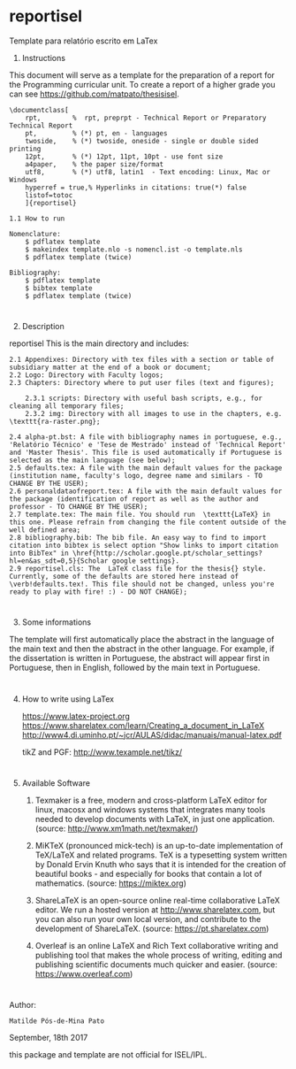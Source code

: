 # reportisel
Template para relatório escrito em LaTex

1. Instructions

This document will serve as a template for the preparation of a report for the Programming curricular unit. To create a report of a higher grade you can see 
https://github.com/matpato/thesisisel.

	\documentclass[
		rpt,		%  rpt, preprpt - Technical Report or Preparatory Technical Report
		pt,			% (*) pt, en - languages 
		twoside,	% (*) twoside, oneside - single or double sided printing
		12pt,		% (*) 12pt, 11pt, 10pt - use font size
		a4paper,	% the paper size/format
		utf8,		% (*) utf8, latin1	- Text encoding: Linux, Mac or Windows
		hyperref = true,% Hyperlinks in citations: true(*) false
		listof=totoc
		]{reportisel} 

	1.1 How to run

	Nomenclature:
		$ pdflatex template
		$ makeindex template.nlo -s nomencl.ist -o template.nls
		$ pdflatex template (twice)

	Bibliography:
		$ pdflatex template
		$ bibtex template
		$ pdflatex template (twice)

#

2. Description

reportisel This is the main directory and includes:

	2.1 Appendixes: Directory with tex files with a section or table of subsidiary matter at the end of a book or document;
	2.2 Logo: Directory with Faculty logos;
	2.3 Chapters: Directory where to put user files (text and figures);
		
		2.3.1 scripts: Directory with useful bash scripts, e.g., for cleaning all temporary files;
		2.3.2 img: Directory with all images to use in the chapters, e.g. \texttt{ra-raster.png};
	
	2.4 alpha-pt.bst: A file with bibliography names in portuguese, e.g., 'Relatório Técnico' e 'Tese de Mestrado' instead of 'Technical Report' and 'Master Thesis'. This file is used automatically if Portuguese is selected as the main language (see below);
	2.5 defaults.tex: A file with the main default values for the package (institution name, faculty's logo, degree name and similars - TO CHANGE BY THE USER);
	2.6 personaldataofreport.tex: A file with the main default values for the package (identification of report as well as the author and professor - TO CHANGE BY THE USER);
	2.7 template.tex: The main file. You should run  \texttt{LaTeX} in this one. Please refrain from changing the file content outside of the well defined area;
	2.8 bibliography.bib: The bib file. An easy way to find to import citation into bibtex is select option "Show links to import citation into BibTex" in \href{http://scholar.google.pt/scholar_settings?hl=en&as_sdt=0,5}{Scholar google settings}.
	2.9 reportisel.cls: The  LaTeX class file for the thesis{} style. Currently, some of the defaults are stored here instead of \verb!defaults.tex!. This file should not be changed, unless you're ready to play with fire! :) - DO NOT CHANGE);
	
#

3. Some informations

The template will first automatically place the abstract in the language of the main text and then the abstract in the other language. For example, if the dissertation is written in Portuguese, the abstract will appear first in Portuguese, then in English, followed by the main text in Portuguese.

#

4. How to write using LaTex

	https://www.latex-project.org
	https://www.sharelatex.com/learn/Creating_a_document_in_LaTeX
	http://www4.di.uminho.pt/~jcr/AULAS/didac/manuais/manual-latex.pdf

	tikZ and PGF: http://www.texample.net/tikz/

# 

5. Available Software

	1. Texmaker is a free, modern and cross-platform LaTeX editor for linux, macosx and windows systems that integrates many tools needed to develop documents with LaTeX, in just one application. (source: http://www.xm1math.net/texmaker/)

	2. MiKTeX (pronounced mick-tech) is an up-to-date implementation of TeX/LaTeX and related programs. TeX is a typesetting system written by Donald Ervin Knuth who says that it is intended for the creation of beautiful books - and especially for books that contain a lot of mathematics. (source: https://miktex.org)

	3. ShareLaTeX is an open-source online real-time collaborative LaTeX editor. We run a hosted version at http://www.sharelatex.com, but you can also run your own local version, and contribute to the development of ShareLaTeX. (source: https://pt.sharelatex.com)
	
	4. Overleaf is an online LaTeX and Rich Text collaborative writing and publishing tool that makes the whole process of writing, editing and publishing scientific documents much quicker and easier. (source: https://www.overleaf.com)

# 

Author:

	Matilde Pós-de-Mina Pato

September, 18th 2017 


this package and template are not official for ISEL/IPL.